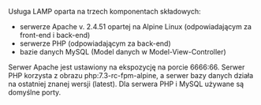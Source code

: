 Usługa LAMP oparta na trzech komponentach składowych: 
* serwerze Apache v. 2.4.51 opartej na Alpine Linux (odpowiadającym za front-end i back-end)
* serwerze PHP (odpowiadającym za back-end)
* bazie danych MySQL (Model danych w Model-View-Controller)

Serwer Apache jest ustawiony na ekspozycję na porcie 6666:66.
Serwer PHP korzysta z obrazu php:7.3-rc-fpm-alpine, a serwer bazy danych działa na ostatniej
znanej wersji (latest). Dla serwera PHP i MySQL używane są domyślne porty.
